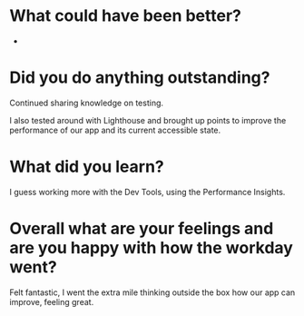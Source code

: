 # What could have been better?

-

# Did you do anything outstanding?

Continued sharing knowledge on testing.

I also tested around with Lighthouse and brought up points to improve the performance of our app and its current accessible state.

# What did you learn?

I guess working more with the Dev Tools, using the Performance Insights.

# Overall what are your feelings and are you happy with how the workday went?

Felt fantastic, I went the extra mile thinking outside the box how our app can improve, feeling great.
